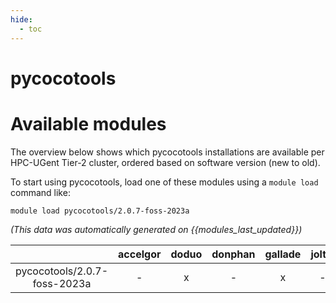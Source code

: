 ```yaml
---
hide:
  - toc
---
```


pycocotools
===========

# Available modules


The overview below shows which pycocotools installations are available per HPC-UGent Tier-2 cluster, ordered based on software version (new to old).

To start using pycocotools, load one of these modules using a `module load` command like:

```shell
module load pycocotools/2.0.7-foss-2023a
```

*(This data was automatically generated on {{modules_last_updated}})*  

| |accelgor|doduo|donphan|gallade|joltik|shinx|
| :---: | :---: | :---: | :---: | :---: | :---: | :---: |
|pycocotools/2.0.7-foss-2023a|-|x|-|x|-|x|
